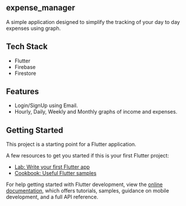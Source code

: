 ## expense_manager

A simple application designed to simplify the tracking of your day to day expenses using graph.

## Tech Stack
* Flutter
* Firebase
* Firestore

## Features
* Login/SignUp using Email.
* Hourly, Daily, Weekly and Monthly graphs of income and expenses. 

## Getting Started

This project is a starting point for a Flutter application.

A few resources to get you started if this is your first Flutter project:

- [Lab: Write your first Flutter app](https://docs.flutter.dev/get-started/codelab)
- [Cookbook: Useful Flutter samples](https://docs.flutter.dev/cookbook)

For help getting started with Flutter development, view the
[online documentation](https://docs.flutter.dev/), which offers tutorials,
samples, guidance on mobile development, and a full API reference.
